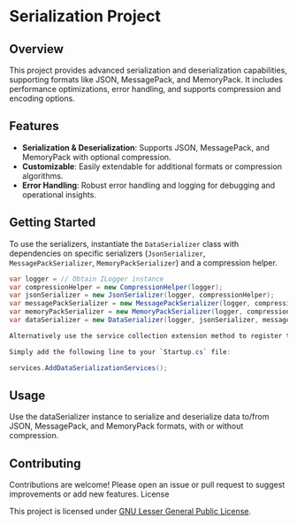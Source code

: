 # Serialization Project

## Overview
This project provides advanced serialization and deserialization capabilities, supporting formats like JSON, MessagePack, and MemoryPack. It includes performance optimizations, error handling, and supports compression and encoding options.

## Features
- **Serialization & Deserialization**: Supports JSON, MessagePack, and MemoryPack with optional compression.
- **Customizable**: Easily extendable for additional formats or compression algorithms.
- **Error Handling**: Robust error handling and logging for debugging and operational insights.

## Getting Started
To use the serializers, instantiate the `DataSerializer` class with dependencies on specific serializers (`JsonSerializer`, `MessagePackSerializer`, `MemoryPackSerializer`) and a compression helper.

```csharp
var logger = // Obtain ILogger instance
var compressionHelper = new CompressionHelper(logger);
var jsonSerializer = new JsonSerializer(logger, compressionHelper);
var messagePackSerializer = new MessagePackSerializer(logger, compressionHelper);
var memoryPackSerializer = new MemoryPackSerializer(logger, compressionHelper);
var dataSerializer = new DataSerializer(logger, jsonSerializer, messagePackSerializer, memoryPackSerializer);

Alternatively use the service collection extension method to register the serializers and compression helper.

Simply add the following line to your `Startup.cs` file:

services.AddDataSerializationServices();

```

## Usage

Use the dataSerializer instance to serialize and deserialize data to/from JSON, MessagePack, and MemoryPack formats, with or without compression.

## Contributing

Contributions are welcome! Please open an issue or pull request to suggest improvements or add new features.
License

This project is licensed under [GNU Lesser General Public License](https://www.gnu.org/licenses/lgpl-3.0.en.html).